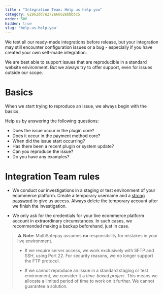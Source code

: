 ```yaml
---
title : "Integration Team: Help us help you"
category: 62962dd7e272a6002ebbbbc5
order: 500
hidden: true
slug: 'help-us-help-you'
---
```


We test all our ready-made integrations before release, but your integration may still encounter configuration issues or a bug - especially if you have created your own self-made integration.

We are best able to support issues that are reproducible in a standard website environment. But we always try to offer support, even for issues outside our scope.

# Basics 
When we start trying to reproduce an issue, we always begin with the basics. 

Help us by answering the following questions:

- Does the issue occur in the plugin core?
- Does it occur in the payment method core?
- When did the issue start occurring?
- Has there been a recent plugin or system update?
- Can you reproduce the issue?
- Do you have any examples?

# Integration Team rules

- We conduct our investigations in a staging or test environment of your ecommerce platform. Create a temporary username and a <a href="https://www.lastpass.com/nl/features/password-generator" target="_blank">strong password</a> <i class="fa fa-external-link" style="font-size:12px;color:#8b929e"></i> to give us access. Always delete the temporary account after we finish the investigation.

- We only ask for the credentials for your live ecommerce platform account in extraordinary circumstances. In such cases, we recommended making a backup beforehand, just in case.

> ⚠️ **Note:** 
> MultiSafepay assumes **no** responsibility for mistakes in your live environment.
>
> - If we require server access, we work exclusively with SFTP and SSH, using Port 22. For security reasons, we no longer support the FTP protocol.
> 
> - If we cannot reproduce an issue in a standard staging or test environment, we consider it a _time-boxed project_. This means we allocate a limited period of time to work on it further. We cannot guarantee a solution.